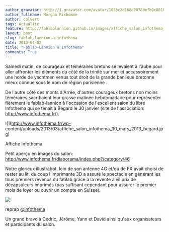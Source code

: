 ```yaml
---
author_gravatar: http://1.gravatar.com/avatar/1055c2d168d9878befb9c8810eda96dc?s=96&d=mm&r=g
author_fullname: Morgan Richomme
author: colvert
tags: Actualité
feature: http://fablablannion.github.io/images/affiche_salon_infothema_30_mars_2013_begard.jpg
layout: post
slug: fablab-lannion-a-infothema
date: 2013-04-02
title: "Fablab-Lannion à Infothema"
comments: True
---
```

Samedi matin, de courageux et téméraires bretons se levaient à l'aube pour
aller affronter les éléments du côté de la trinité sur mer et accessoirement
une horde de yachtmen venus tout droit de la grande banlieue bretonne mieux
connue sous le nom de région parisienne .

De l'autre côté des monts d'Arrée, d'autres courageux bretons non moins
téméraires sacrifiaient leur grasse matinée hebdomadaire pour représenter
fièrement le fablab-lannion à l'occasion de l'excellent salon du libre
Infothema qui se tenait à Bégard le 30 janvier (site de l'association:
<http://www.infothema.fr/>).

![](http://www.infothema.fr/wp-
content/uploads/2013/03/affiche_salon_infothema_30_mars_2013_begard.jpg)

Affiche Infothema

Petit aperçu en images du salon:
<http://www.infothema.fr/diaporama/index.php?/category/46>

Notre glorieux illustrabot, loin de son antenne 4G et/ou de FX avait choisi de
rester au lit, du coup l'imprimante 3D a assuré le spectacle en générant les
tous premiers revenus du fablab grâce à la revente à vil prix de décapsuleurs
imprimés (pas suffisant cependant pour assurer le premier mois de loyer ou
ouvrir un compte en Suisse).

![](http://www.infothema.fr/diaporama/_data/i/upload/2013/04/01/20130401171314-2f573a69-me.jpg)

reprap [@infothema](http://fablab-lannion.org/membres/infothema/)

Un grand bravo à Cédric, Jérôme, Yann et David ainsi qu'aux organisateurs et
participants du salon.


